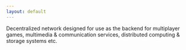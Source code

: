 ```yaml
---
layout: default
---
```

Decentralized network designed for use as the backend for multiplayer games, multimedia & communication services, distributed computing & storage systems etc.
